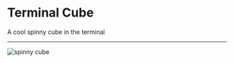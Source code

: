 # Terminal Cube
A cool spinny cube in the terminal
***
![spinny cube](https://github.com/CalSch/terminal-cube/assets/35741152/40db2307-a145-449d-bfe4-4cbfb1a0a00a)

